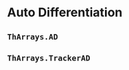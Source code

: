 <!-- # ( -*- mode: markdown; mode: auto-fill -*- )
-->

# Auto Differentiation

## `ThArrays.AD`

## `ThArrays.TrackerAD`
